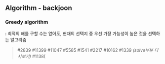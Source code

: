 ## Algorithm  - backjoon

### Greedy algorithm
: 최적의 해를 구할 수는 없어도, 현재의 선택지 중 우선 가장 가능성이 높은 것을 선택하는 알고리즘
> #2839 #11399 #11047 #5585 #1541 #2217 #10162 #1339 *(solve부분 다시보기)* #1138(
